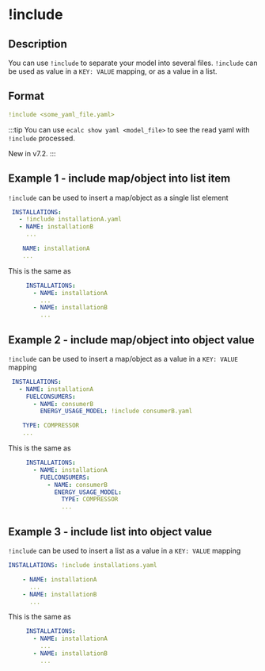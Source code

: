 # !include
## Description

You can use `!include` to separate your model into several files. `!include`
can be used as value in a `KEY: VALUE` mapping, or as a value in a list.

## Format
~~~~~~~~yaml
!include <some_yaml_file.yaml>
~~~~~~~~

:::tip
You can use `ecalc show yaml <model_file>` to see the read yaml with `!include` processed.

New in v7.2.
:::
## Example 1 - include map/object into list item
`!include` can be used to insert a map/object as a single list element

~~~~~~~~yaml title="main.yaml" {2}
 INSTALLATIONS:
   - !include installationA.yaml
   - NAME: installationB
     ...
~~~~~~~~

~~~~~~~~yaml title="installationA.yaml"
    NAME: installationA
    ...

~~~~~~~~

This is the same as

~~~~~~~~yaml title="main.yaml" {2,3}
     INSTALLATIONS:
       - NAME: installationA
         ...
       - NAME: installationB
         ...

~~~~~~~~

## Example 2 - include map/object into object value
`!include` can be used to insert a map/object as a value in a `KEY: VALUE` mapping

~~~~~~~~yaml title="main.yaml" {5}
 INSTALLATIONS:
   - NAME: installationA
     FUELCONSUMERS:
       - NAME: consumerB
         ENERGY_USAGE_MODEL: !include consumerB.yaml
~~~~~~~~

~~~~~~~~yaml title="consumerB.yaml"
    TYPE: COMPRESSOR
    ...

~~~~~~~~

This is the same as

~~~~~~~~yaml title="main.yaml" {6,7}
     INSTALLATIONS:
       - NAME: installationA
         FUELCONSUMERS:
           - NAME: consumerB
             ENERGY_USAGE_MODEL:
               TYPE: COMPRESSOR
               ...

~~~~~~~~

## Example 3 - include list into object value
`!include` can be used to insert a list as a value in a `KEY: VALUE` mapping

~~~~~~~~yaml title="main.yaml" {1}
INSTALLATIONS: !include installations.yaml

~~~~~~~~


~~~~~~~~yaml title="installations.yaml"
    - NAME: installationA
      ...
    - NAME: installationB
      ...

~~~~~~~~

This is the same as

~~~~~~~~yaml title="main.yaml" {2-5}
     INSTALLATIONS:
       - NAME: installationA
         ...
       - NAME: installationB
         ...
~~~~~~~~

